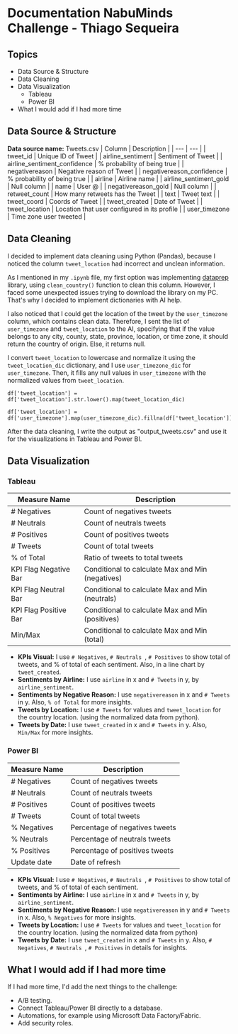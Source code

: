# Documentation NabuMinds Challenge - Thiago Sequeira

## Topics
- Data Source & Structure
- Data Cleaning
- Data Visualization
  - Tableau
  - Power BI
- What I would add if I had more time

## Data Source & Structure
**Data source name:** Tweets.csv
| Column | Description |
| --- | --- |
| tweet_id | Unique ID of Tweet |
| airline_sentiment | Sentiment of Tweet |
| airline_sentiment_confidence | % probability of being true |
| negativereason | Negative reason of Tweet |
| negativereason_confidence | % probability of being true |
| airline | Airline name |
| airline_sentiment_gold | Null column |
| name | User @ |
| negativereason_gold | Null column |
| retweet_count | How many retweets has the Tweet |
| text | Tweet text |
| tweet_coord | Coords of Tweet |
| tweet_created | Date of Tweet |
| tweet_location | Location that user configured in its profile |
| user_timezone | Time zone user tweeted |

## Data Cleaning
I decided to implement data cleaning using Python (Pandas), because I noticed the column `tweet_location` had incorrect and unclean information.

As I mentioned in my `.ipynb` file, my first option was implementing [dataprep](https://docs.dataprep.ai/user_guide/clean/clean_country.html) library, using `clean_country()` function to clean this column. However, I faced some unexpected issues trying to download the library on my PC. That's why I decided to implement dictionaries with AI help.

I also noticed that I could get the location of the tweet by the `user_timezone` column, which contains clean data. Therefore, I sent the list of `user_timezone` and `tweet_location` to the AI, specifying that if the value belongs to any city, county, state, province, location, or time zone, it should return the country of origin. Else, it returns null.

I convert `tweet_location` to lowercase and normalize it using the `tweet_location_dic` dictionary, and I use `user_timezone_dic` for `user_timezone`. Then, it fills any null values in `user_timezone` with the normalized values from `tweet_location`.

```
df['tweet_location'] = df['tweet_location'].str.lower().map(tweet_location_dic)

df['tweet_location'] = df['user_timezone'].map(user_timezone_dic).fillna(df['tweet_location'])
```

After the data cleaning, I write the output as "output_tweets.csv" and use it for the visualizations in Tableau and Power BI.

## Data Visualization
### Tableau
| Measure Name | Description |
| --- | --- |
| # Negatives | Count of negatives tweets |
| # Neutrals | Count of neutrals tweets |
| # Positives | Count of positives tweets |
| # Tweets | Count of total tweets |
| % of Total | Ratio of tweets to total tweets |
| KPI Flag Negative Bar | Conditional to calculate Max and Min (negatives) |
| KPI Flag Neutral Bar | Conditional to calculate Max and Min (neutrals) |
| KPI Flag Positive Bar | Conditional to calculate Max and Min (positives) |
| Min/Max | Conditional to calculate Max and Min (total) |

- **KPIs Visual:** I use `# Negatives`, `# Neutrals `, `# Positives` to show total of tweets, and % of total of each sentiment. Also, in a line chart by `tweet_created`.
- **Sentiments by Airline:** I use `airline` in x and `# Tweets` in y, by `airline_sentiment`.
- **Sentiments by Negative Reason:** I use `negativereason` in x and `# Tweets` in y. Also, `% of Total` for more insights.
- **Tweets by Location:** I use `# Tweets` for values and `tweet_location` for the country location. (using the normalized data from python).
- **Tweets by Date:** I use `tweet_created` in x and `# Tweets` in y. Also, `Min/Max` for more insights.

### Power BI
| Measure Name | Description |
| --- | --- |
| # Negatives | Count of negatives tweets |
| # Neutrals | Count of neutrals tweets |
| # Positives | Count of positives tweets |
| # Tweets | Count of total tweets |
| % Negatives | Percentage of negatives tweets |
| % Neutrals | Percentage of neutrals tweets |
| % Positives | Percentage of positives tweets |
| Update date | Date of refresh |

- **KPIs Visual:** I use `# Negatives`, `# Neutrals `, `# Positives` to show total of tweets, and % of total of each sentiment.
- **Sentiments by Airline:** I use `airline` in x and `# Tweets` in y, by `airline_sentiment`.
- **Sentiments by Negative Reason:** I use `negativereason` in y and `# Tweets` in x. Also, `% Negatives` for more insights.
- **Tweets by Location:** I use `# Tweets` for values and `tweet_location` for the country location. (using the normalized data from python)
- **Tweets by Date:** I use `tweet_created` in x and `# Tweets` in y. Also, `# Negatives`, `# Neutrals `, `# Positives` in details for insights.

## What I would add if I had more time
If I had more time, I'd add the next things to the challenge:
- A/B testing.
- Connect Tableau/Power BI directly to a database.
- Automations, for example using Microsoft Data Factory/Fabric.
- Add security roles.
